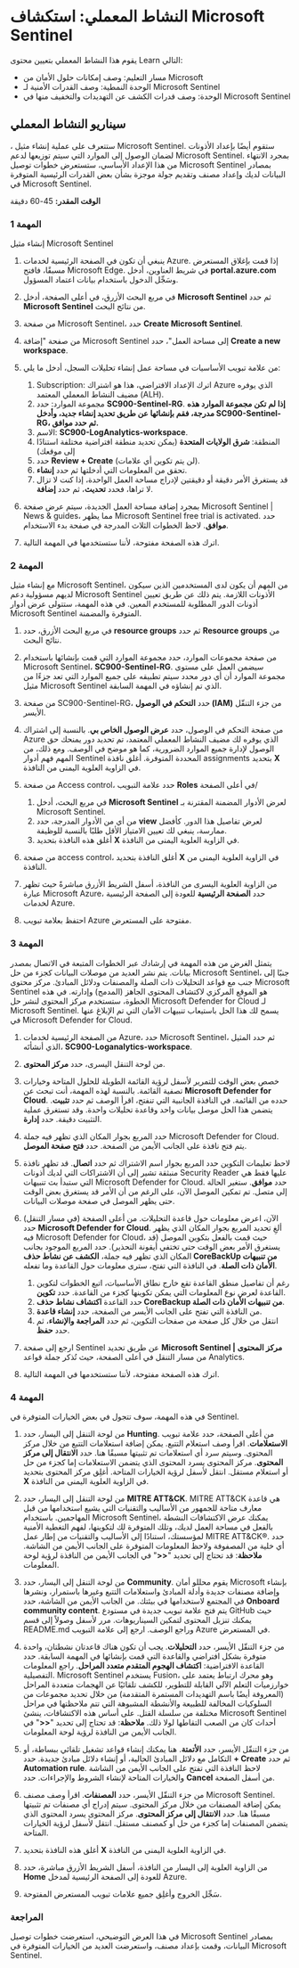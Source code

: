 <!---
---
النشاط المعملي: العنوان: "استكشاف Microsoft Sentinel" مسار التعلم/الوحدة النمطية/العنوان: "مسار التعلم: وصف قدرات حلول أمان Microsoft؛ الوحدة النمطية 3: وصف قدرات الأمان لـ Microsoft Sentinel؛ الوحدة 3: وصف كيف يوفر Microsoft Sentinel إدارة متكاملة للمخاطر"
---
--->

# النشاط المعملي: استكشاف Microsoft Sentinel

يقوم هذا النشاط المعملي بتعيين محتوى Learn التالي:

- مسار التعليم: وصف إمكانات حلول الأمان من Microsoft
- الوحدة النمطية: وصف القدرات الأمنية لـ Microsoft Sentinel
- الوحدة: وصف قدرات الكشف عن التهديدات والتخفيف منها في Microsoft Sentinel

## سيناريو النشاط المعملي

، ستتعرف على عملية إنشاء مثيل Microsoft Sentinel.  ستقوم أيضًا بإعداد الأذونات لضمان الوصول إلى الموارد التي سيتم توزيعها لدعم Microsoft Sentinel.  بمجرد الانتهاء من هذا الإعداد الأساسي، ستستعرض خطوات توصيل Microsoft Sentinel بمصادر البيانات لديك وإعداد مصنف وتقديم جولة موجزة بشأن بعض القدرات الرئيسية المتوفرة في Microsoft Sentinel.

**الوقت المقدر:** 45-60 دقيقة

### المهمة 1

إنشاء مثيل Microsoft Sentinel

1. ينبغي أن تكون في الصفحة الرئيسية لخدمات Azure.  إذا قمت بإغلاق المستعرض مسبقًا، فافتح Microsoft Edge. في شريط العناوين، أدخل **portal.azure.com** وسَجِّل الدخول باستخدام بيانات اعتماد المسؤول.

1. في مربع البحث الأزرق، في أعلى الصفحة، أدخل **Microsoft Sentinel** ثم حدد **Microsoft Sentinel** من نتائج البحث.

1. من صفحة Microsoft Sentinel، حدد **Create Microsoft Sentinel**.

1. من صفحة "إضافة Microsoft Sentinel إلى مساحة العمل"، حدد **Create a new workspace**.

1. من علامة تبويب الأساسيات في مساحة عمل إنشاء تحليلات السجل، أدخل ما يلي:
    1. Subscription: اترك الإعداد الافتراضي، هذا هو اشتراك Azure الذي يوفره مضيف النشاط المعملي المعتمد (ALH).
    1. مجموعة الموارد: حدد **SC900-Sentinel-RG**. **إذا لم تكن مجموعة الموارد هذه مدرجة، فقم بإنشائها عن طريق تحديد **إنشاء جديد**، وأدخل **SC900-Sentinel-RG**، ثم حدد موافق.**
    1. الاسم: **SC900-LogAnalytics-workspace**.
    1. المنطقة: **شرق الولايات المتحدة** (يمكن تحديد منطقة افتراضية مختلفة استنادًا إلى موقعك)
    1. حدد **Review + Create** (لن يتم تكوين أي علامات).
    1. تحقق من المعلومات التي أدخلتها ثم حدد **إنشاء**.
    1. قد يستغرق الأمر دقيقة أو دقيقتين لإدراج مساحة العمل الواحدة، إذا كنت لا تزال لا تراها، فحدد **تحديث**، ثم حدد **إضافة**.

1. بمجرد إضافة مساحة العمل الجديدة، سيتم عرض صفحة Microsoft Sentinel | News & guides، مما يظهر Microsoft Sentinel free trial is activated.  حدد **موافق**.  لاحظ الخطوات الثلاث المدرجة في صفحة بدء الاستخدام.

1. اترك هذه الصفحة مفتوحة، لأننا ستستخدمها في المهمة التالية.

### المهمة 2

مع إنشاء مثيل Microsoft Sentinel، من المهم أن يكون لدى المستخدمين الذين سيكون لديهم مسؤولية دعم Microsoft Sentinel الأذونات اللازمة.  يتم ذلك عن طريق تعيين أذونات الدور المطلوبة للمستخدم المعين.  في هذه المهمة، ستتولى عرض أدوار Microsoft Sentinel المتوفرة والمضمنة.

1. في مربع البحث الأزرق، حدد **resource groups** ثم حدد **Resource groups** من نتائج البحث. 

1. من صفحة مجموعات الموارد، حدد مجموعة الموارد التي قمت بإنشائها باستخدام Microsoft Sentinel، **SC900-Sentinel-RG**.  سيضمن العمل على مستوى مجموعة الموارد أن أي دور محدد سيتم تطبيقه على جميع الموارد التي تعد جزءًا من مثيل Microsoft Sentinel الذي تم إنشاؤه في المهمة السابقة.

1. من صفحة SC900-Sentinel-RG، حدد **التحكم في الوصول (IAM)** من جزء التنقّل الأيسر.

1. من صفحة التحكم في الوصول، حدد **عرض الوصول الخاص بي**.  بالنسبة إلى اشتراك Azure الذي يوفره لك مضيف النشاط المعملي المعتمد، تم تحديد دور يمنحك حق الوصول لإدارة جميع الموارد الضرورية، كما هو موضح في الوصف. ومع ذلك، من المهم فهم أدوار Sentinel المحددة المتوفرة.  أغلق نافذة assignments بتحديد **X** في الزاوية العلوية اليمنى من النافذة.

1. من صفحة Access control، حدد علامة التبويب **Roles** في أعلى الصفحة/
    1. في مربع البحث، أدخل **Microsoft Sentinel** لعرض الأدوار المضمنة المقترنة بـ Microsoft Sentinel.
    1. من أي من الأدوار المدرجة، حدد **view** لعرض تفاصيل هذا الدور.  كأفضل ممارسة، ينبغي لك تعيين الامتياز الأقل طلبًا بالنسبة للوظيفة.  
    1. أغلق هذه النافذة بتحديد **X** في الزاوية العلوية اليمنى من النافذة.

1. من صفحة access control، أغلق النافذة بتحديد **X** في الزاوية العلوية اليمنى من النافذة.

1. من الزاوية العلوية اليسرى من النافذة، أسفل الشريط الأزرق مباشرةً حيث تظهر عبارة Microsoft Azure، حدد **الصفحة الرئيسية** للعودة إلى الصفحة الرئيسية لخدمات Azure.

1. احتفظ بعلامة تبويب Azure مفتوحة على المستعرض.

### المهمة 3

يتمثل الغرض من هذه المهمة في إرشادك عبر الخطوات المتبعة في الاتصال بمصدر بيانات. يتم نشر العديد من موصلات البيانات كجزء من حل Microsoft Sentinel، جنبًا إلى جنب مع قواعد التحليلات ذات الصلة والمصنفات ودلائل المبادئ. مركز محتوى Microsoft Sentinel هو الموقع المركزي لاكتشاف المحتوى الجاهز (المدمج) وإدارته. في هذه الخطوة، ستستخدم مركز المحتوى لنشر حل Microsoft Defender for Cloud لـ Microsoft Sentinel.  يسمح لك هذا الحل باستيعاب تنبيهات الأمان التي تم الإبلاغ عنها في Microsoft Defender for Cloud.

1. من الصفحة الرئيسية لخدمات Azure، حدد Microsoft Sentinel، ثم حدد المثيل الذي أنشأتَه، **SC900-Loganalytics-workspace**.

1. من لوحة التنقل اليسرى، حدد **مركز المحتوى**.

1. خصص بعض الوقت للتمرير لأسفل لرؤية القائمة الطويلة للحلول المتاحة وخيارات تصفية القائمة.  بالنسبة لهذه المهمة، أنت تبحث عن **Microsoft Defender for Cloud**.  حدده من القائمة.  في النافذة الجانبية التي تنفتح، اقرأ الوصف ثم حدد **تثبيت**.  يتضمن هذا الحل موصل بيانات واحد وقاعدة تحليلات واحدة. وقد تستغرق عملية التثبيت دقيقة.  حدد **إدارة**.

1. حدد المربع بجوار المكان الذي تظهر فيه جملة Microsoft Defender for Cloud.  يتم فتح نافذة على الجانب الأيمن من الصفحة.  حدد **فتح صفحة الموصل**.

1. لاحظ تعليمات التكوين  حدد المربع بجوار اسم الاشتراك ثم حدد **اتصال**.  قد تظهر نافذة منبثقة تشير إلى أن الاشتراكات التي لديك أذونات Security Reader عليها فقط هي التي ستبدأ بث تنبيهات Microsoft Defender for Cloud.  حدد **موافق**.  ستغير الحالة إلى متصل.  تم تمكين الموصل الآن، على الرغم من أن الأمر قد يستغرق بعض الوقت حتى يظهر الموصل في صفحة موصلات البيانات.  

1. الآن، اعرض معلومات حول قاعدة التحليلات.  من أعلى الصفحة (في مسار التنقل) حدد **Microsoft Defender for Cloud**. ألغِ تحديد المربع بجوار المكان الذي يظهر فيه Microsoft Defender for Cloud، حيث قمت بالفعل بتكوين الموصل (قد يستغرق الأمر بعض الوقت حتى تختفي أيقونة التحذير). حدد المربع الموجود بجانب المكان الذي تظهر فيه جملة، **الكشف عن نشاط حذف CoreBackUp من تنبيهات الأمان ذات الصلة**. في النافذة التي تفتح، سترى معلومات حول القاعدة وما تفعله.  
    1. رغم أن تفاصيل منطق القاعدة تقع خارج نطاق الأساسيات، اتبع الخطوات لتكوين القاعدة لعرض نوع المعلومات التي يمكن تكوينها كجزء من القاعدة. حدد **تكوين**.
    1. حدد القاعدة **اكتشاف نشاط حذف CoreBackup من تنبيهات الأمان ذات الصلة**.
    1. من النافذة التي تفتح على الجانب الأيسر من الصفحة، حدد **إنشاء قاعدة**.
    1. انتقل من خلال كل صفحة من صفحات التكوين، ثم حدد **المراجعة والإنشاء**، ثم حدد **حفظ**.

1. ارجع إلى صفحة Sentinel عن طريق تحديد **Microsoft Sentinel | مركز المحتوى** من مسار التنقل في أعلى الصفحة، حيث تُذكر جملة قواعد Analytics.

1. اترك هذه الصفحة مفتوحة، لأننا ستستخدمها في المهمة التالية.


### المهمة 4

في هذه المهمة، سوف تتجول في بعض الخيارات المتوفرة في Sentinel.

1. من لوحة التنقل إلى اليسار، حدد **Hunting**.  من أعلى الصفحة، حدد علامة تبويب **الاستعلامات**. اقرأ وصف استعلام التتبع. يمكن إضافة استعلامات التتبع من خلال مركز المحتوى. وسيتم سرد أي استعلامات تم تثبيتها مسبقًا هنا. حدد **الانتقال إلى مركز المحتوى**.  مركز المحتوى يسرد المحتوى الذي يتضمن الاستعلامات إما كجزء من حل أو استعلام مستقل.  انتقل لأسفل لرؤية الخيارات المتاحة. أغلِق مركز المحتوى بتحديد **X** في الزاوية العلوية اليمنى من النافذة.

1. من لوحة التنقل إلى اليسار، حدد **MITRE ATT&CK**.  MITRE ATT&CK هي قاعدة معارف متاحة للجمهور من الأساليب والتقنيات التي يشيع استخدامها من قبل المهاجمين. باستخدام Microsoft Sentinel، يمكنك عرض الاكتشافات النشطة بالفعل في مساحة العمل لديك، وتلك المتوفرة لك لتكوينها، لفهم التغطية الأمنية لمؤسستك، استنادًا إلى الأساليب والتقنيات من إطار عمل MITRE ATT&CK®.  حدد أي خلية من المصفوفة ولاحظ المعلومات المتوفرة على الجانب الأيمن من الشاشة. **ملاحظة**: قد تحتاج إلى تحديد "**<<**" في الجانب الأيمن من النافذة لرؤية لوحة المعلومات.

1. من لوحة التنقل إلى اليسار، حدد **Community**. يقوم محللو أمان Microsoft بإنشاء وإضافة مصنفات جديدة وأدلة المبادئ واستعلامات التتبع وغيرها باستمرار، ونشرها في المجتمع لاستخدامها في بيئتك. من الجانب الأيمن من الشاشة، حدد **Onboard community content**.  يتم فتح علامة تبويب جديدة في مستودع GitHub حيث يمكنك تنزيل المحتوى لتمكين السيناريوهات. مرر لأسفل وصولاً إلى قسم README.md وراجع الوصف. ارجع إلى علامة التبويب Azure في المستعرض.

1. من جزء التنقّل الأيسر، حدد **التحليلات**.  يجب أن تكون هناك قاعدتان نشطتان، واحدة متوفرة بشكل افتراضي والقاعدة التي قمت بإنشائها في المهمة السابقة. حدد القاعدة الافتراضية: **اكتشاف الهجوم المتقدم متعدد المراحل**.  راجع المعلومات التفصيلية.  Microsoft Sentinel يستخدم Fusion، وهو محرك ارتباط يعتمد على خوارزميات التعلم الآلي القابلة للتطوير، للكشف تلقائيًا عن الهجمات متعددة المراحل (المعروفة أيضًا باسم التهديدات المستمرة المتقدمة) من خلال تحديد مجموعات من السلوكيات المخالفة للطبيعة والأنشطة المشبوهة التي تتم ملاحظتها في مراحل مختلفة من سلسلة القتل. على أساس هذه الاكتشافات، ينشئ Microsoft Sentinel أحداث كان من الصعب التقاطها لولا ذلك. **ملاحظة**: قد تحتاج إلى تحديد "**<<**" في الجانب الأيمن من النافذة لرؤية لوحة المعلومات.

1. من جزء التنقّل الأيسر، حدد **الأتمتة**.  هنا يمكنك إنشاء قواعد تشغيل تلقائي ببساطة، أو التكامل مع دلائل المبادئ الحالية، أو إنشاء دلائل مبادئ جديدة.  حدد **+ Create** ثم حدد **Automation rule**.  لاحظ النافذة التي تفتح على الجانب الأيمن من الشاشة والخيارات المتاحة لإنشاء الشروط والإجراءات.  حدد **Cancel** من أسفل الصفحة.

1. من جزء التنقّل الأيسر، حدد **المصنفات**. اقرأ وصف مصنف Microsoft Sentinel.  يمكن إضافة المصنفات من خلال مركز المحتوى. سيتم إدراج أي مصنفات تم تثبيتها مسبقًا هنا. حدد **الانتقال إلى مركز المحتوى**.  مركز المحتوى يسرد المحتوى الذي يتضمن المصنفات إما كجزء من حل أو كمصنف مستقل. انتقل لأسفل لرؤية الخيارات المتاحة.

1. أغلق هذه النافذة بتحديد **X** في الزاوية العلوية اليمنى من النافذة.

1. من الزاوية العلوية إلى اليسار من النافذة، أسفل الشريط الأزرق مباشرة، حدد **Home** للعودة إلى الصفحة الرئيسية لمدخل Azure.

1. سَجِّل الخروج وأغلِق جميع علامات تبويب المستعرض المفتوحة.

### المراجعة

في هذا العرض التوضيحي، استعرضت خطوات توصيل Microsoft Sentinel بمصادر البيانات، وقمت بإعداد مصنف، واستعرضت العديد من الخيارات المتوفرة في Microsoft Sentinel.
